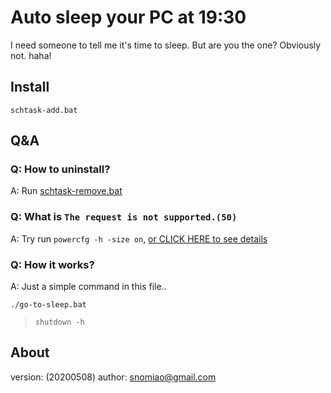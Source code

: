 # Auto sleep your PC at 19:30

I need someone to tell me it's time to sleep. But are you the one? Obviously not. haha!

## Install
```
schtask-add.bat
```

## Q&A

### Q: How to uninstall?
   A: Run [schtask-remove.bat](./schtask-remove.bat)

### Q: What is `The request is not supported.(50)`
   A: Try run `powercfg -h -size on`, [or CLICK HERE to see details](https://superuser.com/questions/950864/windows-10-hibernation-not-available)

### Q: How it works?
   A: Just a simple command in this file..

`./go-to-sleep.bat`
> ```
> shutdown -h
> ```

## About
version: (20200508)
author: snomiao@gmail.com
